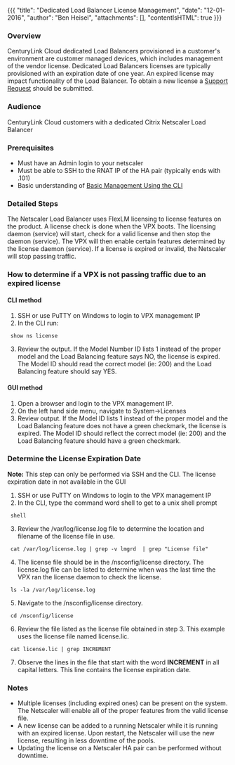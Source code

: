 {{{
  "title": "Dedicated Load Balancer License Management",
  "date": "12-01-2016",
  "author": "Ben Heisel",
  "attachments": [],
  "contentIsHTML": true
}}}

### Overview

CenturyLink Cloud dedicated Load Balancers provisioned in a customer's environment are customer managed devices, which includes management of the vendor license. Dedicated Load Balancers licenses are typically provisioned with an expiration date of one year. An expired license may impact functionality of the Load Balancer. To obtain a new license a [Support Request](../Support/how-do-i-report-a-support-issue.md) should be submitted.

### Audience

CenturyLink Cloud customers with a dedicated Citrix Netscaler Load Balancer

### Prerequisites

* Must have an Admin login to your netscaler
* Must be able to SSH to the RNAT IP of the HA pair (typically ends with .101)
* Basic understanding of [Basic Management Using the CLI](../Network/dedicated-load-balancer-using-cli-basic-management.md)

### Detailed Steps

The Netscaler Load Balancer uses FlexLM licensing to license features on the product. A license check is done when the VPX boots. The licensing daemon (service) will start, check for a valid license and then stop the daemon (service). The VPX will then enable certain features determined by the license daemon (service). If a license is expired or invalid, the Netscaler will stop passing traffic.

### How to determine if a VPX is not passing traffic due to an expired license

#### CLI method

1. SSH or use PuTTY on Windows to login to VPX management IP 
2. In the CLI run:
 ```
  show ns license
  ```
  
3. Review the output. If the Model Number ID lists 1 instead of the proper model and the Load Balancing feature says NO, the license is expired. The Model ID should read the correct model (ie: 200) and the Load Balancing feature should say YES.

#### GUI method

1. Open a browser and login to the VPX management IP.
2. On the left hand side menu, navigate to System->Licenses
3. Review output. If the Model ID lists 1 instead of the proper model and the Load Balancing feature does not have a green checkmark, the license is expired. The Model ID should reflect the correct model (ie: 200) and the Load Balancing feature should have a green checkmark.

### Determine the License Expiration Date

**Note:** This step can only be performed via SSH and the CLI. The license expiration date in not available in the GUI

1. SSH or use PuTTY on Windows to login to the VPX management IP
2. In the CLI, type the command word shell to get to a unix shell prompt
 ```
  shell
  ```
  
3. Review the /var/log/license.log file to determine the location and filename of the license file in use.
 ```
  cat /var/log/license.log | grep -v lmgrd  | grep "License file"
  ```
  
4. The license file should be in the /nsconfig/license directory. The license.log file can be listed to determine when was the last time the VPX ran the license daemon to check the license.
 ```
  ls -la /var/log/license.log
  ```
  
5. Navigate to the /nsconfig/license directory.
 ```
  cd /nsconfig/license
  ```
  
6. Review the file listed as the license file obtained in step 3. This example uses the license file named license.lic.
 ```
  cat license.lic | grep INCREMENT
  ```
  
7. Observe the lines in the file that start with the word **INCREMENT** in all capital letters. This line contains the license expiration date.

### Notes

* Multiple licenses (including expired ones) can be present on the system. The Netscaler will enable all of the proper features from the valid license file.
* A new license can be added to a running Netscaler while it is running with an expired license. Upon restart, the Netscaler will use the new license, resulting in less downtime of the pools.
* Updating the license on a Netscaler HA pair can be performed without downtime.
